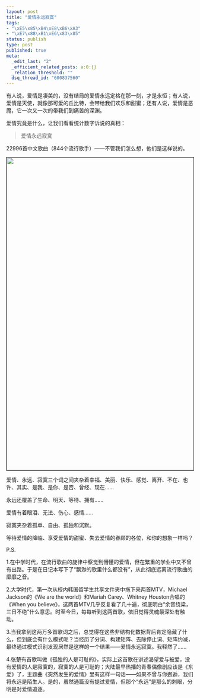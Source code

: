 ```yaml
--- 
layout: post
title: "爱情永远寂寞"
tags: 
- "\xE5\x85\xB4\xE8\xB6\xA3"
- "\xE7\x88\xB1\xE6\x83\x85"
status: publish
type: post
published: true
meta: 
  _edit_last: "2"
  _efficient_related_posts: a:0:{}
  _relation_threshold: ""
  dsq_thread_id: "600837560"
---
```

有人说，爱情是凄美的，没有结局的爱情永远定格在那一刻，才是永恒；有人说，爱情是天使，就像那可爱的丘比特，会带给我们欢乐和甜蜜；还有人说，爱情是恶魔，它一次又一次的带我们到痛苦的深渊。

爱情究竟是什么，让我们看看统计数字诉说的真相：
<blockquote>爱情永远寂寞</blockquote>
22996首中文歌曲（844个流行歌手）——不管我们怎么想，他们是这样说的。
<p style="text-align: center;"><a href="http://bjt.cos.name/wp-content/uploads/2012/02/song_words.png" target="_blank"><img class="aligncenter  wp-image-10902" style="border-image: initial; border-width: 1px; border-color: black; border-style: solid;" title="song_words" src="http://bjt.cos.name/wp-content/uploads/2012/02/song_words.png" alt="" width="965" height="842" /></a></p>
<p style="text-align: left;">爱情、永远、寂寞三个词之间夹杂着幸福、美丽、快乐、感觉、离开、不在、也许、其实、是我、是你、是否、曾经、现在……</p>
<p style="text-align: left;">永远还覆盖了生命、明天、等待、拥有……</p>
<p style="text-align: left;">爱情有着眼泪、无法、伤心、感情……</p>
<p style="text-align: left;">寂寞夹杂着孤单、自由、孤独和沉默。</p>
<p style="text-align: left;">等待爱情的降临、享受爱情的甜蜜、失去爱情的眷顾的各位，和你的想象一样吗？</p>
<p style="text-align: left;">P.S.</p>
<p style="text-align: left;">1.在中学时代，在流行歌曲的旋律中察觉到懵懂的爱情，但在繁重的学业中又不曾有出路。于是在日记本写下了“飘渺的歌里什么都没有”，从此彻底远离流行歌曲的靡靡之音。</p>
<p style="text-align: left;">2.大学时代，第一次从校内韩国留学生共享文件夹中拖下来两首MTV，Michael Jackson的《We are the world》和Mariah Carey、Whitney Houston合唱的《When you believe》，这两首MTV几乎反复看了几十遍，彻底明白“余音绕梁，三日不绝”什么意思。时至今日，每每听到这两首歌，依旧觉得灵魂最深处有触动。</p>
<p style="text-align: left;">3.当我拿到这两万多首歌词之后，总觉得在这些非结构化数据背后肯定隐藏了什么，但到底会有什么模式呢？当经历了分词、构建矩阵、去除停止词、矩阵约减，最终通过模式识别发现居然是这样的一个结果——爱情永远寂寞。我释然了……</p>
<p style="text-align: left;">4.张楚有首歌叫做《孤独的人是可耻的》，实际上这首歌在讲述渴望爱与被爱，没有爱情的人是寂寞的，寂寞的人是可耻的；大陆最早热播的青春偶像剧应该是《东爱》了，主题曲《突然发生的爱情》里有这样一句话——如果不曾与你邂逅，我们将永远是陌生人。是的，虽然通篇没有提过爱情，但那个“永远”是那么的刺眼，分明是对爱情追逐。</p>
